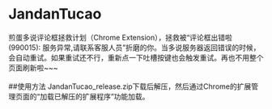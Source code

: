 # JandanTucao
煎蛋多说评论框拯救计划（Chrome Extension），拯救被“评论框出错啦(990015): 服务异常,请联系客服人员”折磨的你。当多说服务器返回错误的时候，会自动重试。如果重试还不行，重新点一下吐槽按键也会触发重试。再也不用整个页面刷新啦~~~<br>
<br>
##使用方法
JandanTucao_release.zip下载后解压，然后通过Chrome的扩展管理页面的“加载已解压的扩展程序”功能加载。
